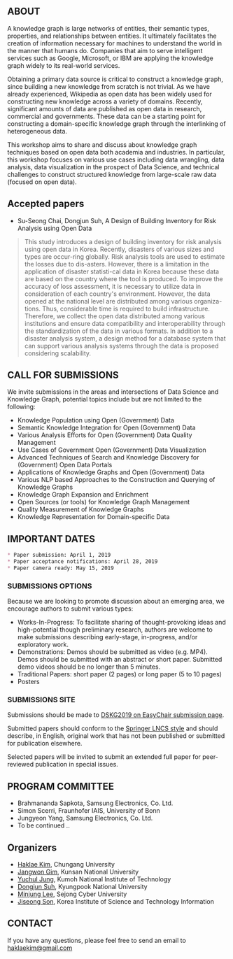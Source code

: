 ## ABOUT

A knowledge graph is large networks of entities, their semantic types, properties, and relationships between entities. It ultimately facilitates the creation of information necessary for machines to understand the world in the manner that humans do. Companies that aim to serve intelligent services such as Google, Microsoft, or IBM are applying the knowledge graph widely to its real-world services. 

Obtaining a primary data source is critical to construct a knowledge graph, since building a new knowledge from scratch is not trivial. As we have already experienced, Wikipedia as open data has been widely used for constructing new knowledge across a variety of domains. Recently, significant amounts of data are published as open data in research, commercial and governments. These data can be a starting point for constructing a domain-specific knowledge graph through the interlinking of heterogeneous data. 

This workshop aims to share and discuss about knowledge graph techniques based on open data both academia and industries. In particular, this workshop focuses on various use cases including data wrangling, data analysis, data visualization in the prospect of Data Science, and technical challenges to construct structured knowledge from large-scale raw data (focused on open data).

## Accepted papers

* Su-Seong Chai, Dongjun Suh, A Design of Building Inventory for Risk Analysis using Open Data 

> This study introduces a design of building inventory for risk analysis using open data in Korea. Recently, disasters of various sizes and types are occur-ring globally. Risk analysis tools are used to estimate the losses due to dis-asters. However, there is a limitation in the application of disaster statisti-cal data in Korea because these data are based on the country where the tool is produced. To improve the accuracy of loss assessment, it is necessary to utilize data in consideration of each country's environment. However, the data opened at the national level are distributed among various organiza-tions. Thus, considerable time is required to build infrastructure. Therefore, we collect the open data distributed among various institutions and ensure data compatibility and interoperability through the standardization of the data in various formats. In addition to a disaster analysis system, a design method for a database system that can support various analysis systems through the data is proposed considering scalability.


## CALL FOR SUBMISSIONS

We invite submissions in the areas and intersections of Data Science and Knowledge Graph, potential topics include but are not limited to the following:

* Knowledge Population using Open (Government)  Data
* Semantic Knowledge Integration for Open (Government) Data
* Various Analysis Efforts for Open (Government) Data Quality Management
* Use Cases of Government Open (Government) Data Visualization
* Advanced Techniques of Search and Knowledge Discovery for (Government) Open Data Portals
* Applications of Knowledge Graphs and Open (Government) Data
* Various NLP based Approaches to the Construction and Querying of Knowledge Graphs
* Knowledge Graph Expansion and Enrichment
* Open Sources (or tools) for Knowledge Graph Management
* Quality Measurement of Knowledge Graphs
* Knowledge Representation for Domain-specific Data


## IMPORTANT DATES

```markdown
* Paper submission: April 1, 2019
* Paper acceptance notifications: April 28, 2019
* Paper camera ready: May 15, 2019
```

### SUBMISSIONS OPTIONS

Because we are looking to promote discussion about an emerging area, we encourage authors to submit various types:

* Works-In-Progress: To facilitate sharing of thought-provoking ideas and high-potential though preliminary research, authors are welcome to make submissions describing early-stage, in-progress, and/or exploratory work.
* Demonstrations: Demos should be submitted as video (e.g. MP4). Demos should be submitted with an abstract or short paper. Submitted demo videos should be no longer than 5 minutes.
* Traditional Papers: short paper (2 pages) or long paper (5 to 10 pages)
* Posters

### SUBMISSIONS SITE


Submissions should be made to [DSKG2019 on EasyChair submission page](https://easychair.org/cfp/DSKG2019). 

Submitted papers should conform to the [Springer LNCS style](http://www.springer.de/comp/lncs/authors.html) and should describe, in English, original work that has not been published or submitted for publication elsewhere. 

Selected papers will be invited to submit an extended full paper for peer-reviewed publication in special issues. 


## PROGRAM COMMITTEE

* Brahmananda Sapkota, Samsung Electronics, Co. Ltd.
* Simon Scerri, Fraunhofer IAIS, University of Bonn
* Jungyeon Yang, Samsung Electronics, Co. Ltd.
* To be continued ..

## Organizers

* [Haklae Kim](mailto:haklaekim@gmail.com), Chungang University
* [Jangwon Gim](mailto:ikaros1223@gmail.com),  Kunsan National University
* [Yuchul Jung](mailto:enthusia77@gmail.com), Kumoh National Institute of Technology
* [Dongjun Suh](mailto:dongjun.suh@gmail.com), Kyungpook National University
* [Minjung Lee](mailto:mjlee@sjcu.ac.kr), Sejong Cyber University
* [Jiseong Son](mailto:redfunky07@gmail.com), Korea Institute of Science and Technology Information

## CONTACT

If you have any questions, please feel free to send an email to [haklaekim@gmail.com](mailto:haklaekim@gmail.com)
